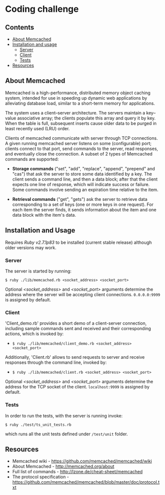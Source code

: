 # Coding challenge

## Contents

- [About Memcached](#about-memcached)
- [Installation and usage](#installation-and-usage)
  - [Server](#server)
  - [Client](#client)
  - [Tests](#tests)
- [Resources](#resources)

## About Memcached

Memcached is a high-performance, distributed memory object caching system, intended for use in speeding up dynamic web applications by alleviating database load, similar to a short-term memory for applications.

The system uses a client–server architecture. The servers maintain a key–value associative array; the clients populate this array and query it by key. When the table is full, subsequent inserts cause older data to be purged in least recently used (LRU) order.

Clients of memcached communicate with server through TCP connections. A given running memcached server listens on some (configurable) port; clients connect to that port, send commands to the server, read responses, and eventually close the connection. A subset of 2 types of Memcached commands are supported:

- **Storage commands** ("set", "add", "replace", "append", "prepend" and "cas") that ask the server to store some data identified by a key. The client sends a command line, and then a data block; after that the client expects one line of response, which will indicate success or failure. Some commands involve sending an expiration time relative to the item.

- **Retrieval commands** ("get", "gets") ask the server to retrieve data corresponding to a set of keys (one or more keys in one request). For each item the server finds, it sends information about the item and one data block with the item's data.

## Installation and Usage

Requires _Ruby v2.7.1p83_ to be installed (current stable release) although older versions may work.

### Server

The server is started by running:

`$ ruby ./lib/memcached.rb <socket_address> <socket_port>`

Optional _<socket_address>_ and _<socket_port>_ arguments determine the address where the server will be accepting client connections. `0.0.0.0:9999` is assigned by default.

### Client

'Client_demo.rb' provides a short demo of a client-server connection, including sample commands sent and received and their corresponding actions, which is invoked by:

- `$ ruby ./lib/memcached/client_demo.rb <socket_address> <socket_port>`

Additionally, 'Client.rb' allows to send requests to server and receive responses through the command line, invoked by:

- `$ ruby ./lib/memcached/client.rb <socket_address> <socket_port>`

Optional _<socket_address>_ and _<socket_port>_ arguments determine the address for the TCP socket of the client. `localhost:9999` is assigned by default.

### Tests

In order to run the tests, with the server is running invoke:

`$ ruby ./test/ts_unit_tests.rb`

which runs all the unit tests defined under `/test/unit` folder.

## Resources

- Memcached wiki - https://github.com/memcached/memcached/wiki
- About Memcached - http://memcached.org/about
- Full list of commands - http://lzone.de/cheat-sheet/memcached
- The protocol specification - https://github.com/memcached/memcached/blob/master/doc/protocol.txt
